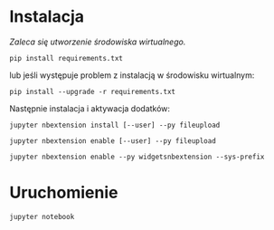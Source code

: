 # Instalacja
*Zaleca się utworzenie środowiska wirtualnego.*

`pip install requirements.txt`

lub jeśli występuje problem z instalacją w środowisku wirtualnym:

`pip install --upgrade -r requirements.txt`

Następnie instalacja i aktywacja dodatków:

`jupyter nbextension install [--user] --py fileupload`

`jupyter nbextension enable [--user] --py fileupload`

`jupyter nbextension enable --py widgetsnbextension --sys-prefix`

# Uruchomienie
`jupyter notebook`

